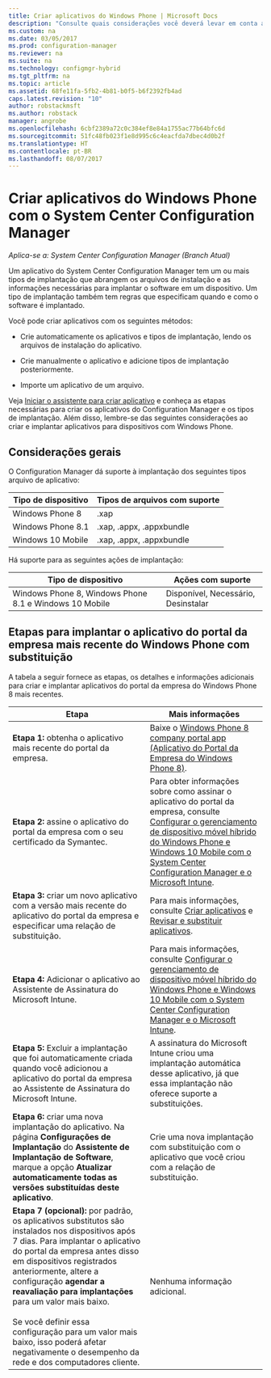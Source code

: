 ```yaml
---
title: Criar aplicativos do Windows Phone | Microsoft Docs
description: "Consulte quais considerações você deverá levar em conta ao criar e implantar aplicativos para dispositivos Windows Phone."
ms.custom: na
ms.date: 03/05/2017
ms.prod: configuration-manager
ms.reviewer: na
ms.suite: na
ms.technology: configmgr-hybrid
ms.tgt_pltfrm: na
ms.topic: article
ms.assetid: 68fe11fa-5fb2-4b81-b0f5-b6f2392fb4ad
caps.latest.revision: "10"
author: robstackmsft
ms.author: robstack
manager: angrobe
ms.openlocfilehash: 6cbf2389a72c0c384ef8e84a1755ac77b64bfc6d
ms.sourcegitcommit: 51fc48fb023f1e8d995c6c4eacfda7dbec4d0b2f
ms.translationtype: HT
ms.contentlocale: pt-BR
ms.lasthandoff: 08/07/2017
---
```

# <a name="create-windows-phone-applications-with-system-center-configuration-manager"></a>Criar aplicativos do Windows Phone com o System Center Configuration Manager

*Aplica-se a: System Center Configuration Manager (Branch Atual)*

Um aplicativo do System Center Configuration Manager tem um ou mais tipos de implantação que abrangem os arquivos de instalação e as informações necessárias para implantar o software em um dispositivo. Um tipo de implantação também tem regras que especificam quando e como o software é implantado.  

 Você pode criar aplicativos com os seguintes métodos:  

-   Crie automaticamente os aplicativos e tipos de implantação, lendo os arquivos de instalação do aplicativo.  

-   Crie manualmente o aplicativo e adicione tipos de implantação posteriormente.  

-   Importe um aplicativo de um arquivo.  

Veja [Iniciar o assistente para criar aplicativo](../../apps/deploy-use/create-applications.md#start-the-create-application-wizard) e conheça as etapas necessárias para criar os aplicativos do Configuration Manager e os tipos de implantação. Além disso, lembre-se das seguintes considerações ao criar e implantar aplicativos para dispositivos com Windows Phone.  

## <a name="general-considerations"></a>Considerações gerais  
 O Configuration Manager dá suporte à implantação dos seguintes tipos arquivo de aplicativo:  

|Tipo de dispositivo|Tipos de arquivos com suporte|  
|-----------------|---------------------|  
|Windows Phone 8|.xap|  
|Windows Phone 8.1|.xap, .appx, .appxbundle|
|Windows 10 Mobile|.xap, .appx, .appxbundle|

 Há suporte para as seguintes ações de implantação:  

|Tipo de dispositivo|Ações com suporte|  
|-----------------|-----------------------|  
|Windows Phone 8, Windows Phone 8.1 e Windows 10 Mobile|Disponível, Necessário, Desinstalar|  

## <a name="steps-to-deploy-the-latest-windows-phone-company-portal-app-with-supersedence"></a>Etapas para implantar o aplicativo do portal da empresa mais recente do Windows Phone com substituição  
 A tabela a seguir fornece as etapas, os detalhes e informações adicionais para criar e implantar aplicativos do portal da empresa do Windows Phone 8 mais recentes.  

|Etapa|Mais informações|  
|----------|----------------------|  
|**Etapa 1:** obtenha o aplicativo mais recente do portal da empresa.|Baixe o [Windows Phone 8 company portal app (Aplicativo do Portal da Empresa do Windows Phone 8)](http://go.microsoft.com/fwlink/?LinkId=268440).|  
|**Etapa 2:** assine o aplicativo do portal da empresa com o seu certificado da Symantec.|Para obter informações sobre como assinar o aplicativo do portal da empresa, consulte [Configurar o gerenciamento de dispositivo móvel híbrido do Windows Phone e Windows 10 Mobile com o System Center Configuration Manager e o Microsoft Intune](../../mdm/deploy-use/enroll-hybrid-windows.md).|  
|**Etapa 3:** criar um novo aplicativo com a versão mais recente do aplicativo do portal da empresa e especificar uma relação de substituição.|Para mais informações, consulte [Criar aplicativos](../../apps/deploy-use/create-applications.md) e [Revisar e substituir aplicativos](../../apps/deploy-use/revise-and-supersede-applications.md).|  
|**Etapa 4:** Adicionar o aplicativo ao Assistente de Assinatura do Microsoft Intune.|Para mais informações, consulte [Configurar o gerenciamento de dispositivo móvel híbrido do Windows Phone e Windows 10 Mobile com o System Center Configuration Manager e o Microsoft Intune](../../mdm/deploy-use/enroll-hybrid-windows.md).|  
|**Etapa 5:** Excluir a implantação que foi automaticamente criada quando você adicionou a aplicativo do portal da empresa ao Assistente de Assinatura do Microsoft Intune.|A assinatura do Microsoft Intune criou uma implantação automática desse aplicativo, já que essa implantação não oferece suporte a substituições.|  
|**Etapa 6:** criar uma nova implantação do aplicativo. Na página **Configurações de Implantação** do **Assistente de Implantação de Software**, marque a opção **Atualizar automaticamente todas as versões substituídas deste aplicativo**.|Crie uma nova implantação com substituição com o aplicativo que você criou com a relação de substituição.|  
|**Etapa 7 (opcional):** por padrão, os aplicativos substitutos são instalados nos dispositivos após 7 dias. Para implantar o aplicativo do portal da empresa antes disso em dispositivos registrados anteriormente, altere a configuração **agendar a reavaliação para implantações** para um valor mais baixo.<br /><br /> Se você definir essa configuração para um valor mais baixo, isso poderá afetar negativamente o desempenho da rede e dos computadores cliente.|Nenhuma informação adicional.|  

